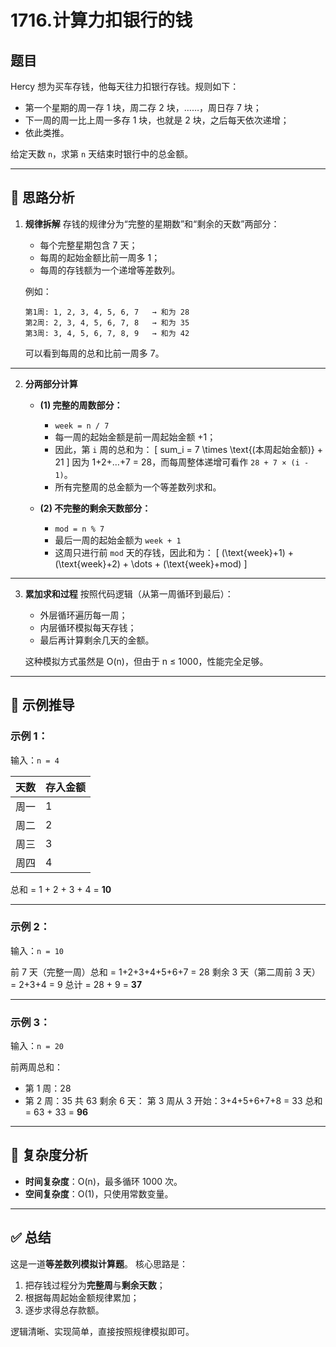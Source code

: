 # 1716.计算力扣银行的钱
## 题目
Hercy 想为买车存钱，他每天往力扣银行存钱。规则如下：

* 第一个星期的周一存 1 块，周二存 2 块，……，周日存 7 块；
* 下一周的周一比上周一多存 1 块，也就是 2 块，之后每天依次递增；
* 依此类推。

给定天数 `n`，求第 `n` 天结束时银行中的总金额。

---

## 🧩 思路分析

1. **规律拆解**
   存钱的规律分为“完整的星期数”和“剩余的天数”两部分：

   * 每个完整星期包含 7 天；
   * 每周的起始金额比前一周多 1；
   * 每周的存钱额为一个递增等差数列。

   例如：

   ```
   第1周: 1, 2, 3, 4, 5, 6, 7   → 和为 28
   第2周: 2, 3, 4, 5, 6, 7, 8   → 和为 35
   第3周: 3, 4, 5, 6, 7, 8, 9   → 和为 42
   ```

   可以看到每周的总和比前一周多 7。

---

2. **分两部分计算**

   * **(1) 完整的周数部分：**

     * `week = n / 7`
     * 每一周的起始金额是前一周起始金额 +1；
     * 因此，第 `i` 周的总和为：
       [
       sum_i = 7 \times \text{(本周起始金额)} + 21
       ]
       因为 1+2+…+7 = 28，而每周整体递增可看作 `28 + 7 × (i - 1)`。
     * 所有完整周的总金额为一个等差数列求和。

   * **(2) 不完整的剩余天数部分：**

     * `mod = n % 7`
     * 最后一周的起始金额为 `week + 1`
     * 这周只进行前 `mod` 天的存钱，因此和为：
       [
       (\text{week}+1) + (\text{week}+2) + \dots + (\text{week}+mod)
       ]

---

3. **累加求和过程**
   按照代码逻辑（从第一周循环到最后）：

   * 外层循环遍历每一周；
   * 内层循环模拟每天存钱；
   * 最后再计算剩余几天的金额。

   这种模拟方式虽然是 O(n)，但由于 n ≤ 1000，性能完全足够。

---

## 🧮 示例推导

### 示例 1：

输入：`n = 4`

| 天数 | 存入金额 |
| -- | ---- |
| 周一 | 1    |
| 周二 | 2    |
| 周三 | 3    |
| 周四 | 4    |

总和 = 1 + 2 + 3 + 4 = **10**

---

### 示例 2：

输入：`n = 10`

前 7 天（完整一周）总和 = 1+2+3+4+5+6+7 = 28
剩余 3 天（第二周前 3 天）= 2+3+4 = 9
总计 = 28 + 9 = **37**

---

### 示例 3：

输入：`n = 20`

前两周总和：

* 第 1 周：28
* 第 2 周：35
  共 63
  剩余 6 天：
  第 3 周从 3 开始：3+4+5+6+7+8 = 33
  总和 = 63 + 33 = **96**

---

## 🧠 复杂度分析

* **时间复杂度**：O(n)，最多循环 1000 次。
* **空间复杂度**：O(1)，只使用常数变量。

---

## ✅ 总结

这是一道**等差数列模拟计算题**。
核心思路是：

1. 把存钱过程分为**完整周**与**剩余天数**；
2. 根据每周起始金额规律累加；
3. 逐步求得总存款额。

逻辑清晰、实现简单，直接按照规律模拟即可。
